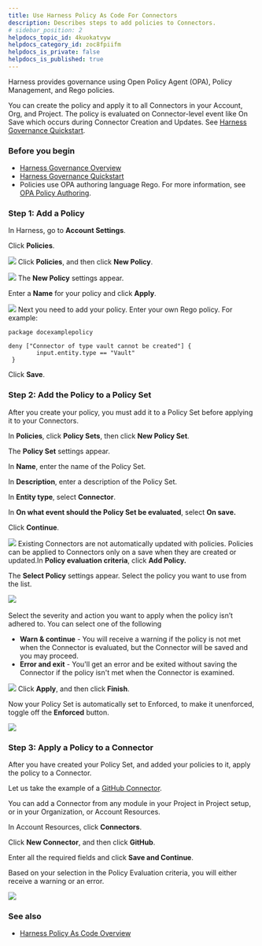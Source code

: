 ```yaml
---
title: Use Harness Policy As Code For Connectors
description: Describes steps to add policies to Connectors.
# sidebar_position: 2
helpdocs_topic_id: 4kuokatvyw
helpdocs_category_id: zoc8fpiifm
helpdocs_is_private: false
helpdocs_is_published: true
---
```


Harness provides governance using Open Policy Agent (OPA), Policy Management, and Rego policies.

You can create the policy and apply it to all Connectors in your Account, Org, and Project. The policy is evaluated on Connector-level event like On Save which occurs during Connector Creation and Updates. See [Harness Governance Quickstart](harness-governance-quickstart.md).

### Before you begin

* [Harness Governance Overview](harness-governance-overview.md)
* [Harness Governance Quickstart](harness-governance-quickstart.md)
* Policies use OPA authoring language Rego. For more information, see [OPA Policy Authoring](https://academy.styra.com/courses/opa-rego).

### Step 1: Add a Policy

In Harness, go to **Account Settings**.

Click **Policies**.

![](./static/add-a-governance-policy-step-to-a-connector-14.png)
Click **Policies**, and then click **New Policy**.

![](./static/add-a-governance-policy-step-to-a-connector-15.png)
The **New Policy** settings appear.

Enter a **Name** for your policy and click **Apply**.

![](./static/add-a-governance-policy-step-to-a-connector-16.png)
Next you need to add your policy. Enter your own Rego policy. For example:


```
package docexamplepolicy  
  
deny ["Connector of type vault cannot be created"] {   
        input.entity.type == "Vault"  
 }​
```
Click **Save**.

### Step 2: Add the Policy to a Policy Set

After you create your policy, you must add it to a Policy Set before applying it to your Connectors.

In **Policies**, click **Policy Sets**, then click **New Policy Set**.

The **Policy Set** settings appear.

In **Name**, enter the name of the Policy Set.

In **Description**, enter a description of the Policy Set.

In **Entity type**, select **Connector**.

In **On what event should the Policy Set be evaluated**, select **On save.**

Click **Continue**.

![](./static/add-a-governance-policy-step-to-a-connector-17.png)
Existing Connectors are not automatically updated with policies. Policies can be applied to Connectors only on a save when they are created or updated.In **Policy evaluation criteria**, click **Add Policy.**

The **Select Policy** settings appear. Select the policy you want to use from the list.

![](./static/add-a-governance-policy-step-to-a-connector-18.png) 

Select the severity and action you want to apply when the policy isn’t adhered to. You can select one of the following

* **Warn & continue** - You will receive a warning if the policy is not met when the Connector is evaluated, but the Connector will be saved and you may proceed.
* **Error and exit** - You'll get an error and be exited without saving the Connector if the policy isn't met when the Connector is examined.

![](./static/add-a-governance-policy-step-to-a-connector-19.png)
Click **Apply**, and then click **Finish**.

Now your Policy Set is automatically set to Enforced, to make it unenforced, toggle off the **Enforced** button.

![](./static/add-a-governance-policy-step-to-a-connector-20.png)
### Step 3: Apply a Policy to a Connector

After you have created your Policy Set, and added your policies to it, apply the policy to a Connector. 

Let us take the example of a [GitHub Connector](../7_Connectors/add-a-git-hub-connector.md).

You can add a Connector from any module in your Project in Project setup, or in your Organization, or Account Resources.

In Account Resources, click **Connectors**.

Click **New Connector**, and then click **GitHub**.

Enter all the required fields and click **Save and Continue**.

Based on your selection in the Policy Evaluation criteria, you will either receive a warning or an error.

![](./static/add-a-governance-policy-step-to-a-connector-21.png)
### See also

* [Harness Policy As Code Overview](/docs/feature-flags/harness-policy-engine)

